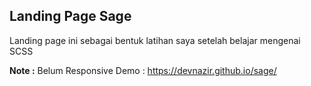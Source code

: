 ## Landing Page Sage
Landing page ini sebagai bentuk latihan saya setelah belajar mengenai SCSS

<b>Note :</b> Belum Responsive
Demo : https://devnazir.github.io/sage/
